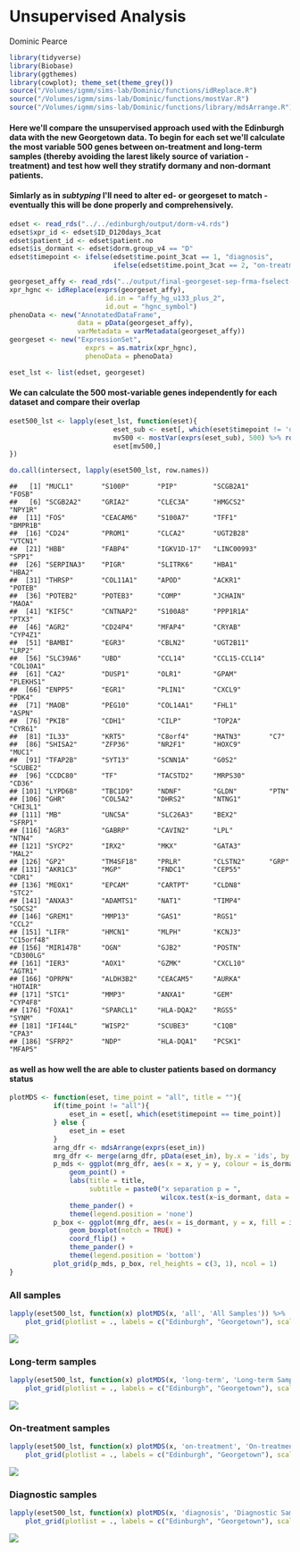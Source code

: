 Unsupervised Analysis
================
Dominic Pearce

``` r
library(tidyverse)
library(Biobase)
library(ggthemes)
library(cowplot); theme_set(theme_grey())
source("/Volumes/igmm/sims-lab/Dominic/functions/idReplace.R")
source("/Volumes/igmm/sims-lab/Dominic/functions/mostVar.R")
source("/Volumes/igmm/sims-lab/Dominic/functions/library/mdsArrange.R")
```

#### Here we'll compare the unsupervised approach used with the Edinburgh data with the new Georgetown data. To begin for each set we'll calculate the most variable 500 genes between on-treatment and long-term samples (thereby avoiding the larest likely source of variation - treatment) and test how well they stratify dormany and non-dormant patients.

#### Simlarly as in *subtyping* I'll need to alter ed- or georgeset to match - eventually this will be done properly and comprehensively.

``` r
edset <- read_rds("../../edinburgh/output/dorm-v4.rds")
edset$xpr_id <- edset$ID_D120days_3cat
edset$patient_id <- edset$patient.no
edset$is_dormant <- edset$dorm.group_v4 == "D"
edset$timepoint <- ifelse(edset$time.point_3cat == 1, "diagnosis", 
                          ifelse(edset$time.point_3cat == 2, "on-treatment", "long-term"))

georgeset_affy <- read_rds("../output/final-georgeset-sep-frma-fselect-loess-clin-cb.Rds")
xpr_hgnc <- idReplace(exprs(georgeset_affy), 
                        id.in = "affy_hg_u133_plus_2", 
                        id.out = "hgnc_symbol")
phenoData <- new("AnnotatedDataFrame", 
                 data = pData(georgeset_affy),  
                 varMetadata = varMetadata(georgeset_affy))
georgeset <- new("ExpressionSet", 
                   exprs = as.matrix(xpr_hgnc), 
                   phenoData = phenoData)

eset_lst <- list(edset, georgeset)
```

#### We can calculate the 500 most-variable genes independently for each dataset and compare their overlap

``` r
eset500_lst <- lapply(eset_lst, function(eset){
                          eset_sub <- eset[, which(eset$timepoint != 'diagnosis')]
                          mv500 <- mostVar(exprs(eset_sub), 500) %>% row.names()
                          eset[mv500,]
})

do.call(intersect, lapply(eset500_lst, row.names))
```

    ##   [1] "MUCL1"       "S100P"       "PIP"         "SCGB2A1"     "FOSB"       
    ##   [6] "SCGB2A2"     "GRIA2"       "CLEC3A"      "HMGCS2"      "NPY1R"      
    ##  [11] "FOS"         "CEACAM6"     "S100A7"      "TFF1"        "BMPR1B"     
    ##  [16] "CD24"        "PROM1"       "CLCA2"       "UGT2B28"     "VTCN1"      
    ##  [21] "HBB"         "FABP4"       "IGKV1D-17"   "LINC00993"   "SPP1"       
    ##  [26] "SERPINA3"    "PIGR"        "SLITRK6"     "HBA1"        "HBA2"       
    ##  [31] "THRSP"       "COL11A1"     "APOD"        "ACKR1"       "POTEB"      
    ##  [36] "POTEB2"      "POTEB3"      "COMP"        "JCHAIN"      "MAOA"       
    ##  [41] "KIF5C"       "CNTNAP2"     "S100A8"      "PPP1R1A"     "PTX3"       
    ##  [46] "AGR2"        "CD24P4"      "MFAP4"       "CRYAB"       "CYP4Z1"     
    ##  [51] "BAMBI"       "EGR3"        "CBLN2"       "UGT2B11"     "LRP2"       
    ##  [56] "SLC39A6"     "UBD"         "CCL14"       "CCL15-CCL14" "COL10A1"    
    ##  [61] "CA2"         "DUSP1"       "OLR1"        "GPAM"        "PLEKHS1"    
    ##  [66] "ENPP5"       "EGR1"        "PLIN1"       "CXCL9"       "PDK4"       
    ##  [71] "MAOB"        "PEG10"       "COL14A1"     "FHL1"        "ASPN"       
    ##  [76] "PKIB"        "CDH1"        "CILP"        "TOP2A"       "CYR61"      
    ##  [81] "IL33"        "KRT5"        "C8orf4"      "MATN3"       "C7"         
    ##  [86] "SHISA2"      "ZFP36"       "NR2F1"       "HOXC9"       "MUC1"       
    ##  [91] "TFAP2B"      "SYT13"       "SCNN1A"      "G0S2"        "SCUBE2"     
    ##  [96] "CCDC80"      "TF"          "TACSTD2"     "MRPS30"      "CD36"       
    ## [101] "LYPD6B"      "TBC1D9"      "NDNF"        "GLDN"        "PTN"        
    ## [106] "GHR"         "COL5A2"      "DHRS2"       "NTNG1"       "CHI3L1"     
    ## [111] "MB"          "UNC5A"       "SLC26A3"     "BEX2"        "SFRP1"      
    ## [116] "AGR3"        "GABRP"       "CAVIN2"      "LPL"         "NTN4"       
    ## [121] "SYCP2"       "IRX2"        "MKX"         "GATA3"       "MAL2"       
    ## [126] "GP2"         "TM4SF18"     "PRLR"        "CLSTN2"      "GRP"        
    ## [131] "AKR1C3"      "MGP"         "FNDC1"       "CEP55"       "CDR1"       
    ## [136] "MEOX1"       "EPCAM"       "CARTPT"      "CLDN8"       "STC2"       
    ## [141] "ANXA3"       "ADAMTS1"     "NAT1"        "TIMP4"       "SOCS2"      
    ## [146] "GREM1"       "MMP13"       "GAS1"        "RGS1"        "CCL2"       
    ## [151] "LIFR"        "HMCN1"       "MLPH"        "KCNJ3"       "C15orf48"   
    ## [156] "MIR147B"     "OGN"         "GJB2"        "POSTN"       "CD300LG"    
    ## [161] "IER3"        "AOX1"        "GZMK"        "CXCL10"      "AGTR1"      
    ## [166] "OPRPN"       "ALDH3B2"     "CEACAM5"     "AURKA"       "HOTAIR"     
    ## [171] "STC1"        "MMP3"        "ANXA1"       "GEM"         "CYP4F8"     
    ## [176] "FOXA1"       "SPARCL1"     "HLA-DQA2"    "RGS5"        "SYNM"       
    ## [181] "IFI44L"      "WISP2"       "SCUBE3"      "C1QB"        "CPA3"       
    ## [186] "SFRP2"       "NDP"         "HLA-DQA1"    "PCSK1"       "MFAP5"

#### as well as how well the are able to cluster patients based on dormancy status

``` r
plotMDS <- function(eset, time_point = "all", title = ""){
           if(time_point != "all"){
               eset_in = eset[, which(eset$timepoint == time_point)]
           } else {
               eset_in = eset 
           }
           arng_dfr <- mdsArrange(exprs(eset_in))
           mrg_dfr <- merge(arng_dfr, pData(eset_in), by.x = 'ids', by.y = 'xpr_id')
           p_mds <- ggplot(mrg_dfr, aes(x = x, y = y, colour = is_dormant)) + 
               geom_point() + 
               labs(title = title,
                    subtitle = paste0("x separation p = ", 
                                      wilcox.test(x~is_dormant, data = mrg_dfr)$p.value)) +
               theme_pander() +
               theme(legend.position = 'none')
           p_box <- ggplot(mrg_dfr, aes(x = is_dormant, y = x, fill = is_dormant)) + 
               geom_boxplot(notch = TRUE) + 
               coord_flip() + 
               theme_pander() + 
               theme(legend.position = 'bottom')
           plot_grid(p_mds, p_box, rel_heights = c(3, 1), ncol = 1)
}
```

### All samples

``` r
lapply(eset500_lst, function(x) plotMDS(x, 'all', 'All Samples')) %>% 
    plot_grid(plotlist = ., labels = c("Edinburgh", "Georgetown"), scale = 0.9)
```

<img src="unsupervised_files/figure-markdown_github-ascii_identifiers/unnamed-chunk-6-1.png" style="display: block; margin: auto;" />

### Long-term samples

``` r
lapply(eset500_lst, function(x) plotMDS(x, 'long-term', 'Long-term Samples')) %>% 
    plot_grid(plotlist = ., labels = c("Edinburgh", "Georgetown"), scale = 0.9)
```

<img src="unsupervised_files/figure-markdown_github-ascii_identifiers/unnamed-chunk-7-1.png" style="display: block; margin: auto;" />

### On-treatment samples

``` r
lapply(eset500_lst, function(x) plotMDS(x, 'on-treatment', 'On-treatment Samples')) %>% 
    plot_grid(plotlist = ., labels = c("Edinburgh", "Georgetown"), scale = 0.9)
```

<img src="unsupervised_files/figure-markdown_github-ascii_identifiers/unnamed-chunk-8-1.png" style="display: block; margin: auto;" />

### Diagnostic samples

``` r
lapply(eset500_lst, function(x) plotMDS(x, 'diagnosis', 'Diagnostic Samples')) %>% 
    plot_grid(plotlist = ., labels = c("Edinburgh", "Georgetown"), scale = 0.9)
```

<img src="unsupervised_files/figure-markdown_github-ascii_identifiers/unnamed-chunk-9-1.png" style="display: block; margin: auto;" />
